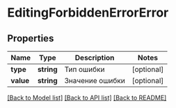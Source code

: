 # EditingForbiddenErrorError

## Properties
Name | Type | Description | Notes
------------ | ------------- | ------------- | -------------
**type** | **string** | Тип ошибки | [optional] 
**value** | **string** | Значение ошибки | [optional] 

[[Back to Model list]](../../README.md#documentation-for-models) [[Back to API list]](../../README.md#documentation-for-api-endpoints) [[Back to README]](../../README.md)

